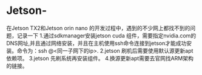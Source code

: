 # Jetson-
在Jetson TX2和Jetson orin nano  的开发过程中，遇到的不少网上都找不到的问题，记录一下
1.通过sdkmanager安装jetson cuda 组件，需要指定nvidia.com的DNS网址,并且通过网络安装，并且在主机使用ssh命令连接到jetson才能成功安装。命令为：ssh <jetsonname>@<同一子网下的ip>.
2.jetson 刷机后需要使用默认源更新apt依赖项。
3.jetson 先刷系统再安装组件。
4.换源更新apt需要去官网找ARM架构的链接。
